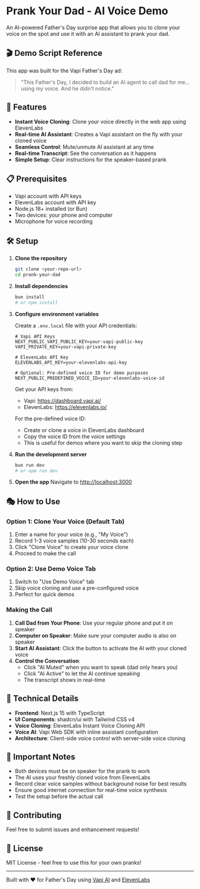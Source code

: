# Prank Your Dad - AI Voice Demo

An AI-powered Father's Day surprise app that allows you to clone your voice on the spot and use it with an AI assistant to prank your dad.

## 🎬 Demo Script Reference

This app was built for the Vapi Father's Day ad:

> "This Father's Day, I decided to build an AI agent to call dad for me… using my voice. And he didn't notice."

## 🚀 Features

- **Instant Voice Cloning**: Clone your voice directly in the web app using ElevenLabs
- **Real-time AI Assistant**: Creates a Vapi assistant on the fly with your cloned voice
- **Seamless Control**: Mute/unmute AI assistant at any time
- **Real-time Transcript**: See the conversation as it happens
- **Simple Setup**: Clear instructions for the speaker-based prank

## 📋 Prerequisites

- Vapi account with API keys
- ElevenLabs account with API key
- Node.js 18+ installed (or Bun)
- Two devices: your phone and computer
- Microphone for voice recording

## 🛠️ Setup

1. **Clone the repository**
   ```bash
   git clone <your-repo-url>
   cd prank-your-dad
   ```

2. **Install dependencies**
   ```bash
   bun install
   # or npm install
   ```

3. **Configure environment variables**
   
   Create a `.env.local` file with your API credentials:
   ```
   # Vapi API Keys
   NEXT_PUBLIC_VAPI_PUBLIC_KEY=your-vapi-public-key
   VAPI_PRIVATE_KEY=your-vapi-private-key
   
   # ElevenLabs API Key
   ELEVENLABS_API_KEY=your-elevenlabs-api-key
   
   # Optional: Pre-defined voice ID for demo purposes
   NEXT_PUBLIC_PREDEFINED_VOICE_ID=your-elevenlabs-voice-id
   ```

   Get your API keys from:
   - Vapi: https://dashboard.vapi.ai/
   - ElevenLabs: https://elevenlabs.io/
   
   For the pre-defined voice ID:
   - Create or clone a voice in ElevenLabs dashboard
   - Copy the voice ID from the voice settings
   - This is useful for demos where you want to skip the cloning step

4. **Run the development server**
   ```bash
   bun run dev
   # or npm run dev
   ```

5. **Open the app**
   Navigate to [http://localhost:3000](http://localhost:3000)

## 🎭 How to Use

### Option 1: Clone Your Voice (Default Tab)
1. Enter a name for your voice (e.g., "My Voice")
2. Record 1-3 voice samples (10-30 seconds each)
3. Click "Clone Voice" to create your voice clone
4. Proceed to make the call

### Option 2: Use Demo Voice Tab
1. Switch to "Use Demo Voice" tab
2. Skip voice cloning and use a pre-configured voice
3. Perfect for quick demos

### Making the Call
1. **Call Dad from Your Phone**: Use your regular phone and put it on speaker
2. **Computer on Speaker**: Make sure your computer audio is also on speaker
3. **Start AI Assistant**: Click the button to activate the AI with your cloned voice
4. **Control the Conversation**: 
   - Click "AI Muted" when you want to speak (dad only hears you)
   - Click "AI Active" to let the AI continue speaking
   - The transcript shows in real-time

## 🔧 Technical Details

- **Frontend**: Next.js 15 with TypeScript
- **UI Components**: shadcn/ui with Tailwind CSS v4
- **Voice Cloning**: ElevenLabs Instant Voice Cloning API
- **Voice AI**: Vapi Web SDK with inline assistant configuration
- **Architecture**: Client-side voice control with server-side voice cloning

## 📝 Important Notes

- Both devices must be on speaker for the prank to work
- The AI uses your freshly cloned voice from ElevenLabs
- Record clear voice samples without background noise for best results
- Ensure good internet connection for real-time voice synthesis
- Test the setup before the actual call

## 🤝 Contributing

Feel free to submit issues and enhancement requests!

## 📄 License

MIT License - feel free to use this for your own pranks!

---

Built with ❤️ for Father's Day using [Vapi AI](https://vapi.ai) and [ElevenLabs](https://elevenlabs.io)
